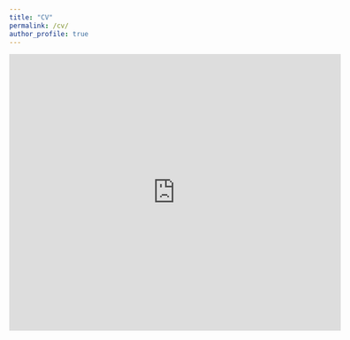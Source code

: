 ```yaml
---
title: "CV"
permalink: /cv/
author_profile: true
---
```

<embed src="https://xiaojieli.info/files/CV_Xiaojie_Li.pdf" type="application/pdf" width="600px" height="500px" />